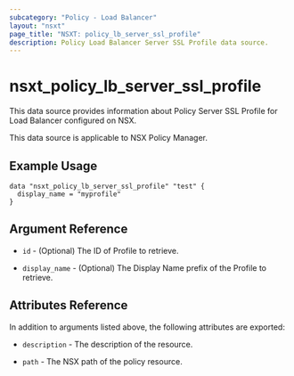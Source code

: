 ```yaml
---
subcategory: "Policy - Load Balancer"
layout: "nsxt"
page_title: "NSXT: policy_lb_server_ssl_profile"
description: Policy Load Balancer Server SSL Profile data source.
---
```


# nsxt_policy_lb_server_ssl_profile

This data source provides information about Policy Server SSL Profile for Load Balancer configured on NSX.

This data source is applicable to NSX Policy Manager.

## Example Usage

```hcl
data "nsxt_policy_lb_server_ssl_profile" "test" {
  display_name = "myprofile"
}
```

## Argument Reference

* `id` - (Optional) The ID of Profile to retrieve.

* `display_name` - (Optional) The Display Name prefix of the Profile to retrieve.

## Attributes Reference

In addition to arguments listed above, the following attributes are exported:

* `description` - The description of the resource.

* `path` - The NSX path of the policy resource.
